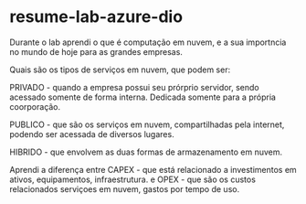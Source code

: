 # resume-lab-azure-dio

Durante o lab aprendi o que é computação em nuvem, e a sua importncia no mundo de hoje para as grandes empresas. 

Quais são os tipos de serviços em nuvem,  que podem ser: 

PRIVADO -  quando a empresa possui seu prórprio servidor, sendo acessado somente de forma interna. Dedicada somente para a própria coorporação.

PUBLICO - que são os serviços em nuvem, compartilhadas pela internet, podendo ser acessada de diversos lugares. 

HIBRIDO - que envolvem as duas formas de armazenamento em nuvem. 


Aprendi a diferença entre CAPEX - que está relacionado a investimentos em ativos, equipamentos, infraestrutura. e OPEX - que  são os custos relacionados serviçoes em nuvem, gastos por tempo de uso. 
